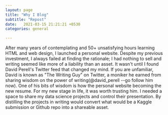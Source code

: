 ```yaml
---
layout: page
title: "Why I Blog"
subtitle: "Repost"
date:   2021-03-15 21:21:21 +0530
categories: general

---
```


After many years of contemplating and 50+ unsatisfying hours learning HTML and web design, I launched a personal website.
Despite my previous investment, I always failed at finding the rationale; I had nothing to sell and writing seemed like more of a liability than an asset.
It wasn't until I found David Perell's Twitter feed that changed my mind.  If you are unfamiliar, David is known as "The Writing Guy" on Twitter,
a moniker he earned from sharing wisdom on the power of writing(@david_perell --go follow him now). One of his bits of wisdom is how the personal 
website becoming the new resume. For my new stage in life, it was worth trusting him. I needed a space to share my data science projects and control their presentation.
By distilling the projects in writing would convert what would be a Kaggle submission or Github repo into a shareable asset. 
